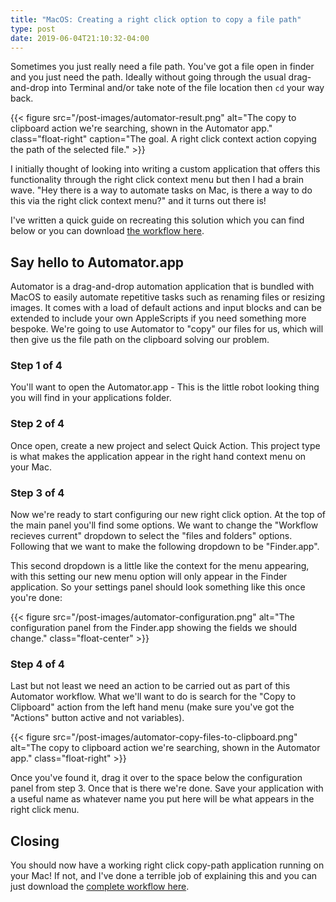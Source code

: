 ```yaml
---
title: "MacOS: Creating a right click option to copy a file path"
type: post
date: 2019-06-04T21:10:32-04:00
---
```


Sometimes you just really need a file path. You've got a file open in finder and you just need the path. Ideally without going through the usual drag-and-drop into Terminal and/or take note of the file location then `cd` your way back. 

{{< figure src="/post-images/automator-result.png" alt="The copy to clipboard action we're searching, shown in the Automator app." class="float-right" caption="The goal. A right click context action copying the path of the selected file." >}}

I initially thought of looking into writing a custom application that offers this functionality through the right click context menu but then I had a brain wave. "Hey there is a way to automate tasks on Mac, is there a way to do this via the right click context menu?" and it turns out there is! 

I've written a quick guide on recreating this solution which you can find below or you can download [the workflow here](resources/right-click-path-copy.zip). 

## Say hello to Automator.app

Automator is a drag-and-drop automation application that is bundled with MacOS to easily automate repetitive tasks such as renaming files or resizing images. It comes with a load of default actions and input blocks and can be extended to include your own AppleScripts if you need something more bespoke. We're going to use Automator to "copy" our files for us, which will then give us the file path on the clipboard solving our problem.

### Step 1 of 4
You'll want to open the Automator.app - This is the little robot looking thing you will find in your applications folder.

### Step 2 of 4
Once open, create a new project and select Quick Action. This project type is what makes the application appear in the right hand context menu on your Mac.

### Step 3 of 4

Now we're ready to start configuring our new right click option. At the top of the main panel you'll find some options. We want to change the "Workflow recieves current" dropdown to select the "files and folders" options. Following that we want to make the following dropdown to be "Finder.app".

This second dropdown is a little like the context for the menu appearing, with this setting our new menu option will only appear in the Finder application. So your settings panel should look something like this once you're done:

{{< figure src="/post-images/automator-configuration.png" alt="The configuration panel from the Finder.app showing the fields we should change." class="float-center" >}}

### Step 4 of 4

Last but not least we need an action to be carried out as part of this Automator workflow. What we'll want to do is search for the "Copy to Clipboard" action from the left hand menu (make sure you've got the "Actions" button active and not variables). 

{{< figure src="/post-images/automator-copy-files-to-clipboard.png" alt="The copy to clipboard action we're searching, shown in the Automator app." class="float-right" >}}

Once you've found it, drag it over to the space below the configuration panel from step 3. Once that is there we're done. Save your application with a useful name as whatever name you put here will be what appears in the right click menu.

## Closing

You should now have a working right click copy-path application running on your Mac! If not, and I've done a terrible job of explaining this and you can just download the [complete workflow here](resources/right-click-path-copy.zip). 


